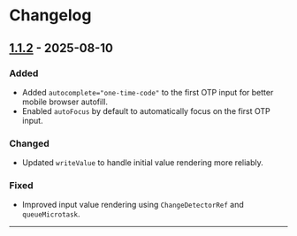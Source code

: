 # Changelog

## [1.1.2] - 2025-08-10

### Added

- Added `autocomplete="one-time-code"` to the first OTP input for better mobile browser autofill.
- Enabled `autoFocus` by default to automatically focus on the first OTP input.

### Changed

- Updated `writeValue` to handle initial value rendering more reliably.

### Fixed

- Improved input value rendering using `ChangeDetectorRef` and `queueMicrotask`.

---

[1.1.2]: https://github.com/magdy-abas/ngx-otp-inputs/compare/v1.0.0...v1.1.2
